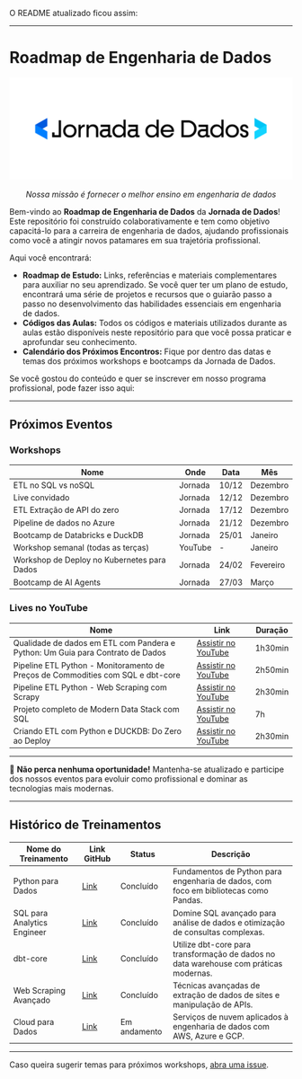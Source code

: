 O README atualizado ficou assim:

---

# Roadmap de Engenharia de Dados 

<p align="center">
  <a href="https://suajornadadedados.com.br/"><img src="pics/logo.png" alt="Jornada de Dados"></a>
</p>
<p align="center">
    <em>Nossa missão é fornecer o melhor ensino em engenharia de dados</em>
</p>

Bem-vindo ao **Roadmap de Engenharia de Dados** da **Jornada de Dados**! Este repositório foi construído colaborativamente e tem como objetivo capacitá-lo para a carreira de engenharia de dados, ajudando profissionais como você a atingir novos patamares em sua trajetória profissional.

Aqui você encontrará:

- **Roadmap de Estudo:** Links, referências e materiais complementares para auxiliar no seu aprendizado. Se você quer ter um plano de estudo, encontrará uma série de projetos e recursos que o guiarão passo a passo no desenvolvimento das habilidades essenciais em engenharia de dados.
- **Códigos das Aulas:** Todos os códigos e materiais utilizados durante as aulas estão disponíveis neste repositório para que você possa praticar e aprofundar seu conhecimento.
- **Calendário dos Próximos Encontros:** Fique por dentro das datas e temas dos próximos workshops e bootcamps da Jornada de Dados.

Se você gostou do conteúdo e quer se inscrever em nosso programa profissional, pode fazer isso aqui:

---

## Próximos Eventos

### **Workshops**

| Nome                                      | Onde     | Data   | Mês       |
|-------------------------------------------|----------|--------|-----------|
| ETL no SQL vs noSQL                       | Jornada  | 10/12  | Dezembro  |
| Live convidado                            | Jornada  | 12/12  | Dezembro  |
| ETL Extração de API do zero               | Jornada  | 17/12  | Dezembro  |
| Pipeline de dados no Azure                | Jornada  | 21/12  | Dezembro  |
| Bootcamp de Databricks e DuckDB           | Jornada  | 25/01  | Janeiro   |
| Workshop semanal (todas as terças)        | YouTube  | -      | Janeiro   |
| Workshop de Deploy no Kubernetes para Dados| Jornada | 24/02  | Fevereiro |
| Bootcamp de AI Agents                     | Jornada  | 27/03  | Março     |

### **Lives no YouTube**

| Nome                                      | Link                                                    | Duração  |
|-------------------------------------------|---------------------------------------------------------|----------|
| Qualidade de dados em ETL com Pandera e Python: Um Guia para Contrato de Dados | [Assistir no YouTube](https://youtube.com/live/IQtuWsNmB4o) | 1h30min  |
| Pipeline ETL Python - Monitoramento de Preços de Commodities com SQL e dbt-core | [Assistir no YouTube](https://youtube.com/live/n3R0c2ZB6BQ) | 2h50min  |
| Pipeline ETL Python - Web Scraping com Scrapy | [Assistir no YouTube](https://youtube.com/live/qNu1VCtUedg) | 2h30min  |
| Projeto completo de Modern Data Stack com SQL | [Assistir no YouTube](https://youtube.com/live/4w6UQNn_6X0) | 7h       |
| Criando ETL com Python e DUCKDB: Do Zero ao Deploy | [Assistir no YouTube](https://youtube.com/live/4w6UQNn_6X0) | 2h30min  |

---

🚀 **Não perca nenhuma oportunidade!** Mantenha-se atualizado e participe dos nossos eventos para evoluir como profissional e dominar as tecnologias mais modernas.  

---

## Histórico de Treinamentos

| Nome do Treinamento                     | Link GitHub | Status       | Descrição                                                                              |
|-----------------------------------------|-------------|--------------|---------------------------------------------------------------------------------------|
| Python para Dados                       | [Link](#)   | Concluído    | Fundamentos de Python para engenharia de dados, com foco em bibliotecas como Pandas.  |
| SQL para Analytics Engineer             | [Link](#)   | Concluído    | Domine SQL avançado para análise de dados e otimização de consultas complexas.        |
| dbt-core                                | [Link](#)   | Concluído    | Utilize dbt-core para transformação de dados no data warehouse com práticas modernas. |
| Web Scraping Avançado                   | [Link](#)   | Concluído    | Técnicas avançadas de extração de dados de sites e manipulação de APIs.               |
| Cloud para Dados                        | [Link](#)   | Em andamento | Serviços de nuvem aplicados à engenharia de dados com AWS, Azure e GCP.               |

---

Caso queira sugerir temas para próximos workshops, [abra uma issue](https://github.com/lvgalvao/data-engineering-roadmap/issues).